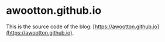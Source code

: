 # awootton.github.io


This is the source code of the blog: [https://awootton.github.io](https://awootton.github.io).

